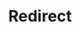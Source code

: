 ﻿---
layout: src/layouts/Redirect.astro
title: Redirect
redirect: /docs/projects/variables/output-variables
pubDate:  2023-01-01
navSearch: false
navSitemap: false
navMenu: false
---
